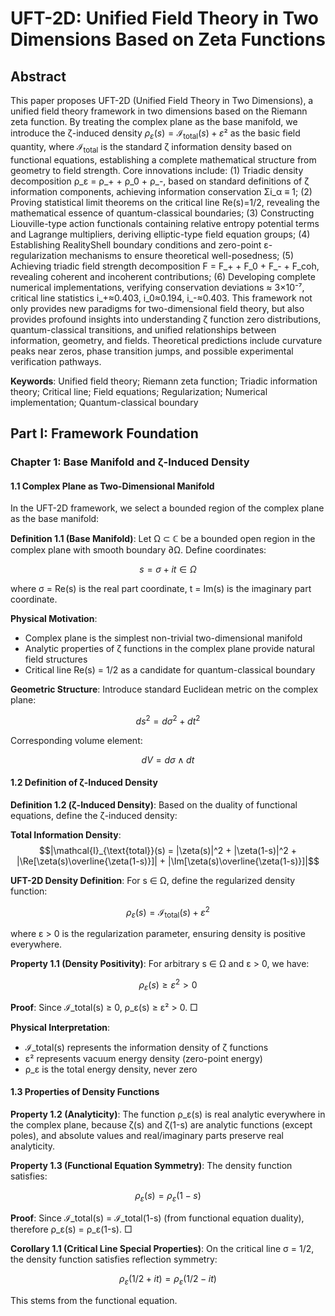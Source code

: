 # UFT-2D: Unified Field Theory in Two Dimensions Based on Zeta Functions

## Abstract

This paper proposes UFT-2D (Unified Field Theory in Two Dimensions), a unified field theory framework in two dimensions based on the Riemann zeta function. By treating the complex plane as the base manifold, we introduce the ζ-induced density $ρ_ε(s) = \mathcal{I}_{\text{total}}(s) + ε²$ as the basic field quantity, where $\mathcal{I}_{\text{total}}$ is the standard ζ information density based on functional equations, establishing a complete mathematical structure from geometry to field strength. Core innovations include: (1) Triadic density decomposition ρ_ε = ρ_+ + ρ_0 + ρ_-, based on standard definitions of ζ information components, achieving information conservation Σi_α ≡ 1; (2) Proving statistical limit theorems on the critical line Re(s)=1/2, revealing the mathematical essence of quantum-classical boundaries; (3) Constructing Liouville-type action functionals containing relative entropy potential terms and Lagrange multipliers, deriving elliptic-type field equation groups; (4) Establishing RealityShell boundary conditions and zero-point ε-regularization mechanisms to ensure theoretical well-posedness; (5) Achieving triadic field strength decomposition F = F_+ + F_0 + F_- + F_coh, revealing coherent and incoherent contributions; (6) Developing complete numerical implementations, verifying conservation deviations ≈ 3×10⁻⁷, critical line statistics i_+≈0.403, i_0≈0.194, i_-≈0.403. This framework not only provides new paradigms for two-dimensional field theory, but also provides profound insights into understanding ζ function zero distributions, quantum-classical transitions, and unified relationships between information, geometry, and fields. Theoretical predictions include curvature peaks near zeros, phase transition jumps, and possible experimental verification pathways.

**Keywords**: Unified field theory; Riemann zeta function; Triadic information theory; Critical line; Field equations; Regularization; Numerical implementation; Quantum-classical boundary

## Part I: Framework Foundation

### Chapter 1: Base Manifold and ζ-Induced Density

#### 1.1 Complex Plane as Two-Dimensional Manifold

In the UFT-2D framework, we select a bounded region of the complex plane as the base manifold:

**Definition 1.1 (Base Manifold)**:
Let Ω ⊂ ℂ be a bounded open region in the complex plane with smooth boundary ∂Ω. Define coordinates:

$$
s = \sigma + it \in \Omega
$$

where σ = Re(s) is the real part coordinate, t = Im(s) is the imaginary part coordinate.

**Physical Motivation**:
- Complex plane is the simplest non-trivial two-dimensional manifold
- Analytic properties of ζ functions in the complex plane provide natural field structures
- Critical line Re(s) = 1/2 as a candidate for quantum-classical boundary

**Geometric Structure**:
Introduce standard Euclidean metric on the complex plane:

$$
ds^2 = d\sigma^2 + dt^2
$$

Corresponding volume element:

$$
dV = d\sigma \wedge dt
$$

#### 1.2 Definition of ζ-Induced Density

**Definition 1.2 (ζ-Induced Density)**:
Based on the duality of functional equations, define the ζ-induced density:

**Total Information Density**:
$$|\mathcal{I}_{\text{total}}(s) = |\zeta(s)|^2 + |\zeta(1-s)|^2 + |\Re[\zeta(s)\overline{\zeta(1-s)}]| + |\Im[\zeta(s)\overline{\zeta(1-s)}]|$$

**UFT-2D Density Definition**:
For s ∈ Ω, define the regularized density function:

$$
\rho_\varepsilon(s) = \mathcal{I}_{\text{total}}(s) + \varepsilon^2
$$

where ε > 0 is the regularization parameter, ensuring density is positive everywhere.

**Property 1.1 (Density Positivity)**:
For arbitrary s ∈ Ω and ε > 0, we have:

$$
\rho_\varepsilon(s) \geq \varepsilon^2 > 0
$$

**Proof**: Since ℐ_total(s) ≥ 0, ρ_ε(s) ≥ ε² > 0. □

**Physical Interpretation**:
- ℐ_total(s) represents the information density of ζ functions
- ε² represents vacuum energy density (zero-point energy)
- ρ_ε is the total energy density, never zero

#### 1.3 Properties of Density Functions

**Property 1.2 (Analyticity)**:
The function ρ_ε(s) is real analytic everywhere in the complex plane, because ζ(s) and ζ(1-s) are analytic functions (except poles), and absolute values and real/imaginary parts preserve real analyticity.

**Property 1.3 (Functional Equation Symmetry)**:
The density function satisfies:

$$
\rho_\varepsilon(s) = \rho_\varepsilon(1-s)
$$

**Proof**:
Since ℐ_total(s) = ℐ_total(1-s) (from functional equation duality), therefore ρ_ε(s) = ρ_ε(1-s). □

**Corollary 1.1 (Critical Line Special Properties)**:
On the critical line σ = 1/2, the density function satisfies reflection symmetry:

$$
\rho_\varepsilon(1/2 + it) = \rho_\varepsilon(1/2 - it)
$$

This stems from the functional equation.

